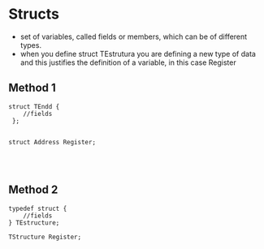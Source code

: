 # Structs

  - set of variables, called fields or members, which can be of different types.
  - when you define struct TEstrutura you are defining a new type of data and this justifies the definition of a variable, in this case Register

## Method 1


``` 
struct TEndd { 
	//fields
 };


struct Address Register; 


```

<br>

## Method 2
```
typedef struct {
	//fields
} TEstructure;
    
TStructure Register;

```
